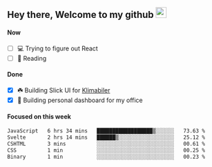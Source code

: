 ## Hey there, Welcome to my github <img src="https://media.giphy.com/media/hvRJCLFzcasrR4ia7z/giphy.gif" width="25px">

#### Now
- [ ] 💻 Trying to figure out React
- [ ] 📕 Reading

#### Done
- [x] ☘️ Building Slick UI for [Klimabiler](https://klimabiler.dk)
- [x] 🚀 Building personal dashboard for my office
 
 #### Focused on this week
<!--START_SECTION:waka-->

```txt
JavaScript   6 hrs 34 mins   ██████████████████▒░░░░░░   73.63 %
Svelte       2 hrs 14 mins   ██████▒░░░░░░░░░░░░░░░░░░   25.12 %
CSHTML       3 mins          ░░░░░░░░░░░░░░░░░░░░░░░░░   00.61 %
CSS          1 min           ░░░░░░░░░░░░░░░░░░░░░░░░░   00.25 %
Binary       1 min           ░░░░░░░░░░░░░░░░░░░░░░░░░   00.23 %
```

<!--END_SECTION:waka-->

